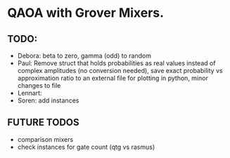 # QAOA with Grover Mixers.

## TODO:

- Debora: beta to zero, gamma (odd) to random
- Paul: Remove struct that holds probabilities as real values instead of complex amplitudes (no conversion needed), save exact probability vs approximation ratio to an external file for plotting in python, minor changes to file
- Lennart: 
- Soren: add instances

## FUTURE TODOS

- comparison mixers
- check instances for gate count (qtg vs rasmus)

  
